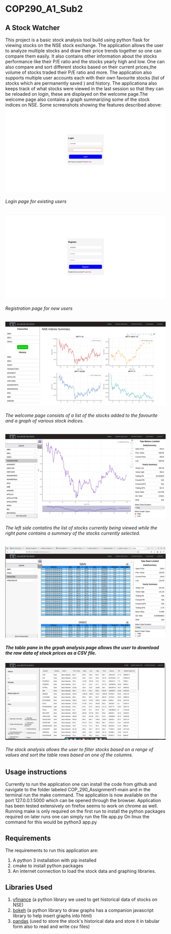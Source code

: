# COP290_A1_Sub2
## A Stock Watcher
This project is a basic stock analysis tool build using python flask for viewing stocks on the NSE stock exchange. The application allows the user to analyze multiple stocks and draw their price trends together so one can compare them easily. 
It also contains other information about the stocks performance like their P/E ratio and the stocks yearly high and low. One can also compare and sort different stocks based on their current prices,the volume of stocks traded their P/E ratio and more. 
The application also supports multiple user accounts each with their own favourite stocks (list of stocks which are permanently saved ) and history. 
The applicationa also keeps track of what stocks were viewed in the last session so that they can be reloaded on login, these are displayed on the welcome page.The welcome page also contains a  graph summarizing some of the stock indices on NSE.
Some screenshots showing the features described above:
![Couldn't load image](./COP_290_Assignment1-main/Screenshot/LoginPage.png)
###### Login page for existing users
![Couldn't load image](./COP_290_Assignment1-main/Screenshot/RegistrationPage.png)
###### Registration page for new users
![Couldn't load image](./COP_290_Assignment1-main/Screenshot/WelcomePage.png)
###### The welcome page consists of a list of the stocks added to the favourite and a graph of various stock indices.
![Couldn't load image](./COP_290_Assignment1-main/Screenshot/GraphPage.png)
###### The left side contatins the list of stocks currently being viewed while the right pane contains a summary of the stocks currently selected.
![Couldn't load image](./COP_290_Assignment1-main/Screenshot/StockWatcherTableNew.png)
##### The table pane in the grpah analysis page allows the user to download the raw data of stock prices as a CSV file.
![Couldn't load image](./COP_290_Assignment1-main/Screenshot/StockWatcherFilter.jpeg)
###### The stock analysis allows the user to filter stocks based on a range of values and sort the table rows based on one of the columns. 

## Usage instructions
Currently to run the application one can install the code from github and navigate to the folder labeled COP_290_Assignment1-main and in the terminal run the make command. The application is now available on the port 127.0.0.1:5000 which can be opened through the browser. 
Application has been tested extensively on firefox seems to work on chrome as well.
Running make is only required on the first run to install the python packages required on later runs one can simply run the file app.py
On linux the command for this would be 
python3 app.py

## Requirements
The requirements to run this application are:
1. A python 3 installation with pip installed
2. cmake to install python packages
3. An internet connection to load the stock data and graphing libraries.

## Libraries Used
1. [yfinance](https://github.com/ranaroussi/yfinance) (a python library we used to get historical data of stocks on NSE)
2. [bokeh](https://github.com/bokeh/bokeh) (a python library to draw graphs has a companion javascript library to help insert graphs into html)
3. [pandas](https://github.com/pandas-dev/pandas) (used to store the stock's historical data and store it in tabular form also to read and write csv files)
